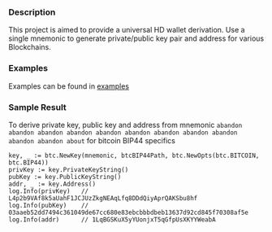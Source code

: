 ### Description
This project is aimed to provide a universal HD wallet derivation. Use a single mnemonic to generate private/public key pair and address for various Blockchains.

### Examples
Examples can be found in [examples](https://github.com/shawn-cx-li/wallet-core/blob/master/examples/demo.go)

### Sample Result
To derive private key, public key and address from mnemonic `abandon abandon abandon abandon abandon abandon abandon abandon abandon abandon abandon about` for bitcoin BIP44 specifics

```
key, _ := btc.NewKey(mnemonic, btcBIP44Path, btc.NewOpts(btc.BITCOIN, btc.BIP44))
privKey := key.PrivateKeyString()
pubKey := key.PublicKeyString()
addr, _ := key.Address()
log.Info(privKey)   // L4p2b9VAf8k5aUahF1JCJUzZkgNEAqLfq8DDdQiyAprQAKSbu8hf
log.Info(pubKey)    // 03aaeb52dd7494c361049de67cc680e83ebcbbbdbeb13637d92cd845f70308af5e
log.Info(addr)      // 1LqBGSKuX5yYUonjxT5qGfpUsXKYYWeabA
```
